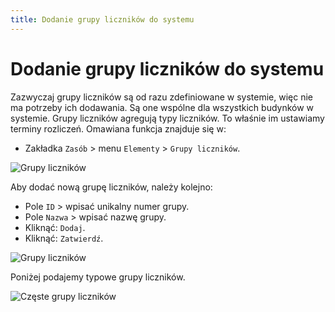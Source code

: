 ```yaml
---
title: Dodanie grupy liczników do systemu
---
```


# Dodanie grupy liczników do systemu

Zazwyczaj grupy liczników są od razu zdefiniowane w systemie, więc nie ma potrzeby ich dodawania. Są one wspólne dla wszystkich budynków w systemie. Grupy liczników agregują typy liczników. To właśnie im ustawiamy terminy rozliczeń. Omawiana funkcja znajduje się w:

- Zakładka `Zasób` > menu `Elementy` > `Grupy liczników`.

![Grupy liczników](grupylicznikow1.gif)

Aby dodać nową grupę liczników, należy kolejno:

- Pole `ID` > wpisać unikalny numer grupy.
- Pole `Nazwa` > wpisać nazwę grupy.
- Kliknąć: `Dodaj`.
- Kliknąć: `Zatwierdź`.

![Grupy liczników](grupylicznikow2.gif)

Poniżej podajemy typowe grupy liczników.

![Częste grupy liczników](czestegrupylicznikow.png)